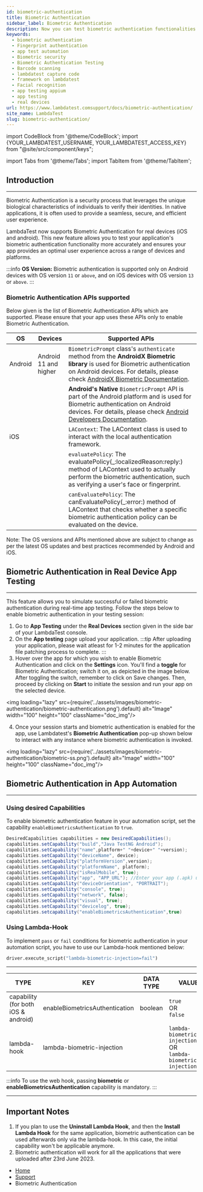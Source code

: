 ```yaml
---
id: biometric-authentication
title: Biometric Authentication
sidebar_label: Biometric Authentication
description: Now you can test biometric authentication functionalities such as fingerprint or face recognition in your app on LambdaTest Real Device Cloud Platform with 3000+ real mobile devices.
keywords:
  - biometric authentication
  - Fingerprint authentication
  - app test automation
  - Biometric security
  - Biometric Authentication Testing
  - Barcode scanning
  - lambdatest capture code
  - framework on lambdatest
  - Facial recognition
  - app testing appium
  - app testing
  - real devices
url: https://www.lambdatest.comsupport/docs/biometric-authentication/
site_name: LambdaTest
slug: biometric-authentication/
---
```


import CodeBlock from '@theme/CodeBlock';
import {YOUR_LAMBDATEST_USERNAME, YOUR_LAMBDATEST_ACCESS_KEY} from "@site/src/component/keys";

import Tabs from '@theme/Tabs';
import TabItem from '@theme/TabItem';

<script type="application/ld+json"
      dangerouslySetInnerHTML={{ __html: JSON.stringify({
       "@context": "https://schema.org",
        "@type": "BreadcrumbList",
        "itemListElement": [{
          "@type": "ListItem",
          "position": 1,
          "name": "Home",
          "item": "https://www.lambdatest.com"
        },{
          "@type": "ListItem",
          "position": 2,
          "name": "Support",
          "item": "https://www.lambdatest.com/support/docs/"
        },{
          "@type": "ListItem",
          "position": 3,
          "name": "Biometric Authentication",
          "item": "https://www.lambdatest.com/support/docs/biometric-authentication/"
        }]
      })
    }}
></script>

## Introduction
---

Biometric Authentication is a security process that leverages the unique biological characteristics of individuals to verify their identities. In native applications, it is often used to provide a seamless, secure, and efficient user experience. 

LambdaTest now supports Biometric Authentication for real devices (iOS and android). This new feature allows you to test your application's biometric authentication functionality more accurately and ensures your app provides an optimal user experience across a range of devices and platforms.

:::info
**OS Version:** Biometric authentication is supported only on Android devices with OS version `11` or `above`, and on iOS devices with OS version `13` or `above`.
:::
### Biometric Authentication APIs supported

Below given is the list of Biometric Authentication APIs which are supported. Please ensure that your app uses these APIs only to enable Biometric Authentication.

| OS                  | Devices                                 | Supported APIs   |
| -------------------- | ------------------------------ | ----------------- |
| Android        | Android 11 and higher      | `BiometricPrompt` class's `authenticate` method from the **AndroidX Biometric library** is used for Biometric authentication on Android devices. For details, please check [AndroidX Biometric Documentation](https://developer.android.com/jetpack/androidx/releases/biometric). |
|  |  | **Android's Native** `BiometricPrompt` API is part of the Android platform and is used for Biometric authentication on Android devices. For details, please check [Android Developers Documentation](https://developer.android.com/reference/android/hardware/biometrics/BiometricPrompt). |
|iOS||`LAContext`: The LAContext class is used to interact with the local authentication framework.|
|||`evaluatePolicy`: The evaluatePolicy(_:localizedReason:reply:) method of LAContext used to actually perform the biometric authentication, such as verifying a user's face or fingerprint.
|||`canEvaluatePolicy`: The canEvaluatePolicy(_:error:) method of LAContext that checks whether a specific biometric authentication policy can be evaluated on the device.


Note: The OS versions and APIs mentioned above are subject to change as per the latest OS updates and best practices recommended by Android and iOS.
## Biometric Authentication in Real Device App Testing

----

This feature allows you to simulate successful or failed biometric authentication during real-time app testing. Follow the steps below to enable biometric authentication in your testing session:

1. Go to **App Testing** under the **Real Devices** section given in the side bar of your LambdaTest console.
2. On the **App testing** page upload your application.
:::tip
After uploading your application, please wait atleast for 1-2 minutes for the application file patching process to complete.
:::
3. Hover over the app for which you wish to enable Biometric Authentication and click on the **Settings** icon. You'll find a **toggle** for Biometric Authentication; switch it on, as depicted in the image below. After toggling the switch, remember to click on Save changes. Then, proceed by clicking on **Start** to initiate the session and run your app on the selected device.

<img loading="lazy" src={require('../assets/images/biometric-authentication/biometric-authentication.png').default} alt="Image" width="100" height="100" className="doc_img"/>

4. Once your session starts and biometric authentication is enabled for the app, use Lambdatest's **Biometric Authentication** pop-up shown below to interact with any instance where biometric authentication is invoked.

<img loading="lazy" src={require('../assets/images/biometric-authentication/biometric-ss.png').default} alt="Image" width="100" height="100" className="doc_img"/>


## Biometric Authentication in App Automation
---
### Using desired Capabilities 

To enable biometric authentication feature in your automation script, set the capability `enableBiometricsAuthentication` to `true`.

```java
DesiredCapabilities capabilities = new DesiredCapabilities();
capabilities.setCapability("build","Java TestNG Android");
capabilities.setCapability("name",platform+" "+device+" "+version);
capabilities.setCapability("deviceName", device);
capabilities.setCapability("platformVersion",version);
capabilities.setCapability("platformName", platform);
capabilities.setCapability("isRealMobile", true);
capabilities.setCapability("app", "APP_URL"); //Enter your app (.apk) url
capabilities.setCapability("deviceOrientation", "PORTRAIT");
capabilities.setCapability("console", true);
capabilities.setCapability("network", false);
capabilities.setCapability("visual", true);
capabilities.setCapability("devicelog", true);
capabilities.setcapability("enableBiometricsAuthentication",true)
```


### Using Lambda-Hook

To implement `pass` or `fail` conditions for biometric authentication in your automation script, you have to use our Lambda-hook mentioned below:

```python
driver.execute_script("lambda-biometric-injection=fail")
```
-----

| TYPE          | KEY                           | DATA TYPE| VALUES                                      |
| ------------- | ----------------------------- |-|------------------------------------------- |
| capability (for both iOS & android)|enableBiometricsAuthentication|boolean| `true` <br/> OR <br/> `false` 
| lambda-hook   | lambda-biometric-injection  || `lambda-biometric-injection=fail` <br/> OR <br/> `lambda-biometric-injection=pass` |

:::info
To use the web hook, passing **biometric** or **enableBiometricsAuthentication** capability is mandatory.
:::

-----
## Important Notes

1. If you plan to use the **Uninstall Lambda Hook**, and then the **Install Lambda Hook** for the same application, biometric authentication can be used afterwards only via the lambda-hook. In this case, the initial capability won't be applicable anymore.
2. Biometric authentication will work for all the applications that were uploaded after 23rd June 2023. 


<nav aria-label="breadcrumbs">
  <ul className="breadcrumbs">
    <li className="breadcrumbs__item">
      <a className="breadcrumbs__link" target="_self" href="https://www.lambdatest.com">
        Home
      </a>
    </li>
    <li className="breadcrumbs__item">
      <a className="breadcrumbs__link" target="_self" href="https://www.lambdatest.com/support/docs/">
        Support
      </a>
    </li>
    <li className="breadcrumbs__item breadcrumbs__item--active">
      <span className="breadcrumbs__link">
      Biometric Authentication</span>
    </li>
  </ul>
</nav>